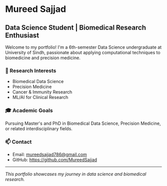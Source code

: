 # Mureed Sajjad
## Data Science Student | Biomedical Research Enthusiast

Welcome to my portfolio! I'm a 6th-semester Data Science undergraduate at University of Sindh, passionate about applying computational techniques to biomedicine and precision medicine.

### 🎯 Research Interests
- Biomedical Data Science
- Precision Medicine  
- Cancer & Immunity Research
- ML/AI for Clinical Research

### 🎓 Academic Goals
Pursuing Master's and PhD in Biomedical Data Science, Precision Medicine, or related interdisciplinary fields.

### 📫 Contact
- Email: mureedsajjad786@gmail.com
- GitHub: https://github.com/MureedSajjad

---
*This portfolio showcases my journey in data science and biomedical research.*
